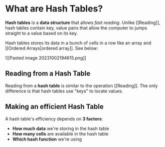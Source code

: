 # What are Hash Tables?
**Hash tables** is a **data structure** that allows *fast reading*. Unlike [[Reading]], hash tables contain key, value pairs that allow the computer to jumps straight to a value based on its key.

Hash tables stores its data in a bunch of cells in a row like an array and [[Ordered Arrays|ordered array]]. See below:

![[Pasted image 20231002194615.png]]

## Reading from a Hash Table
Reading from a **hash table** is similar to the operation [[Reading]]. The only difference is that hash tables use "keys" to locate values.

## Making an efficient Hash Table
A hash table's efficiency depends on **3 factors**:
- **How much data** we're storing in the hash table
- **How many cells** are available in the hash table
- **Which hash function** we're using